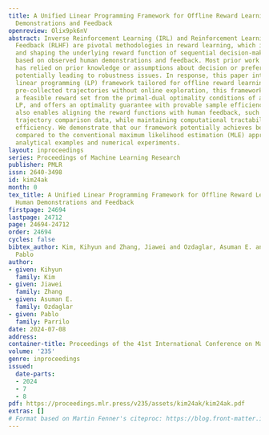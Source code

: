 ```yaml
---
title: A Unified Linear Programming Framework for Offline Reward Learning from Human
  Demonstrations and Feedback
openreview: Olix9pk6nV
abstract: Inverse Reinforcement Learning (IRL) and Reinforcement Learning from Human
  Feedback (RLHF) are pivotal methodologies in reward learning, which involve inferring
  and shaping the underlying reward function of sequential decision-making problems
  based on observed human demonstrations and feedback. Most prior work in reward learning
  has relied on prior knowledge or assumptions about decision or preference models,
  potentially leading to robustness issues. In response, this paper introduces a novel
  linear programming (LP) framework tailored for offline reward learning. Utilizing
  pre-collected trajectories without online exploration, this framework estimates
  a feasible reward set from the primal-dual optimality conditions of a suitably designed
  LP, and offers an optimality guarantee with provable sample efficiency. Our LP framework
  also enables aligning the reward functions with human feedback, such as pairwise
  trajectory comparison data, while maintaining computational tractability and sample
  efficiency. We demonstrate that our framework potentially achieves better performance
  compared to the conventional maximum likelihood estimation (MLE) approach through
  analytical examples and numerical experiments.
layout: inproceedings
series: Proceedings of Machine Learning Research
publisher: PMLR
issn: 2640-3498
id: kim24ak
month: 0
tex_title: A Unified Linear Programming Framework for Offline Reward Learning from
  Human Demonstrations and Feedback
firstpage: 24694
lastpage: 24712
page: 24694-24712
order: 24694
cycles: false
bibtex_author: Kim, Kihyun and Zhang, Jiawei and Ozdaglar, Asuman E. and Parrilo,
  Pablo
author:
- given: Kihyun
  family: Kim
- given: Jiawei
  family: Zhang
- given: Asuman E.
  family: Ozdaglar
- given: Pablo
  family: Parrilo
date: 2024-07-08
address:
container-title: Proceedings of the 41st International Conference on Machine Learning
volume: '235'
genre: inproceedings
issued:
  date-parts:
  - 2024
  - 7
  - 8
pdf: https://proceedings.mlr.press/v235/assets/kim24ak/kim24ak.pdf
extras: []
# Format based on Martin Fenner's citeproc: https://blog.front-matter.io/posts/citeproc-yaml-for-bibliographies/
---
```

